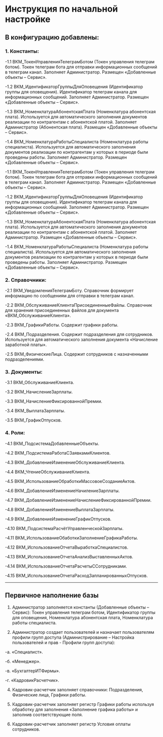 # Инструкция по начальной настройке

## В конфигурацию добавлены:

### 1. Константы:

-1.1 ВКМ_ТокенУправленияТелеграмБотом (Токен управления телеграм ботом). Токен телеграм бота для отправки информационных сообщений в телеграм канал. Заполняет Администратор. Размещен «Добавленные объекты – Сервис».

-1.2 ВКМ_ИдентификаторГруппыДляОповещения (Идентификатор группы для оповещения). Идентификатор телеграм канала для информационных сообщений. Заполняет Администратор. Размещен «Добавленные объекты – Сервис».

-1.3 ВКМ_НоменклатураАбонентскаяПлата (Номенклатура абонентская плата). Используется для автоматического заполнения документов реализации по контрагентам с абонентской платой. Заполняет Администратор (Абонентская плата). Размещен «Добавленные объекты – Сервис».

-1.4 ВКМ_НоменклатураРаботыСпециалиста (Номенклатура работы специалиста). Используется для автоматического заполнения документов реализации по контрагентам у которых в периоде были проведены работы. Заполняет Администратор. Размещен «Добавленные объекты – Сервис».

-1.1 ВКМ_ТокенУправленияТелеграмБотом (Токен управления телеграм ботом). Токен телеграм бота для отправки информационных сообщений в телеграм канал. Заполняет Администратор. Размещен «Добавленные объекты – Сервис».

-1.2 ВКМ_ИдентификаторГруппыДляОповещения (Идентификатор группы для оповещения). Идентификатор телеграм канала для информационных сообщений. Заполняет Администратор. Размещен «Добавленные объекты – Сервис».

-1.3 ВКМ_НоменклатураАбонентскаяПлата (Номенклатура абонентская плата). Используется для автоматического заполнения документов реализации по контрагентам с абонентской платой. Заполняет Администратор. Размещен «Добавленные объекты – Сервис».

-1.4 ВКМ_НоменклатураРаботыСпециалиста (Номенклатура работы специалиста). Используется для автоматического заполнения документов реализации по контрагентам у которых в периоде были проведены работы. Заполняет Администратор. Размещен «Добавленные объекты – Сервис».

### 2. Справочники:

-2.1 ВКМ_УведомленияТелеграмБоту. Справочник формирует информацию по сообщениям для отправки в телеграм канал.

-2.2 ВКМ_ОбслуживаниеКлиентаПрисоединенныеФайлы. Справочник для хранения присоединенных файлов для документа «ВКМ_ОбслуживаниеКлиента».

-2.3 ВКМ_ГрафикиРаботы. Содержит графики работы.

-2.4 ВКМ_Подразделения. Содержит подразделения для сотрудников. Используется для автоматического заполнения документа «Начисление заработной платы».

-2.5 ВКМ_ФизическиеЛица. Содержит сотрудников с назначенными подразделениями.

### 3. Документы:

-3.1 ВКМ_ОбслуживаниеКлиента.

-3.2 ВКМ_НачислениеЗарплаты.

-3.3 ВКМ_НачислениеФиксированнойПремии.

-3.4 ВКМ_ВыплатаЗарплаты.

-3.5 ВКМ_ГрафикОтпусков.

### 4. Роли:

-4.1 ВКМ_ПодсистемаДобавленныеОбъекты.

-4.2 ВКМ_ПодсистемаРаботаСЗаявкамиКлиентов.

-4.3 ВКМ_ДобавлениеИзменениеОбслуживаниеКлиента.

-4.4 ВКМ_ЧтениеОбслуживаниеКлиента.

-4.5 ВКМ_ИспользованиеОбработкиМассовоеСозданиеАктов.

-4.6 ВКМ_ДобавлениеИзменениеНачилениеЗарплаты.

-4.7 ВКМ_ДобавлениеИзменениеНачислениеФиксированнойПремии.

-4.8 ВКМ_ДобавлениеИзменениеВыплатаЗарплаты.

-4.9 ВКМ_ДобавлениеИзменениеГрафикОтпусков.

-4.10 ВКМ_ПодсистемаРасчётУправленческойЗарплаты.

-4.11 ВКМ_ИспользованиеОбаботкиЗаполнениеГрафикаРаботы.

-4.12 ВКМ_ИспользованиеОтчетаВыработкаСпециалистов.

-4.13 ВКМ_ИспользованиеОтчетаАнализВыставленныхАктов.

-4.14 ВКМ_ИспользованиеОтчетаРасчетыССотрудниками.

-4.15 ВКМ_ИспользованиеОтчетаРасходЗапланированныхОтпусков.

------

## Первичное наполнение базы

1. Администратор заполняется константы (Добавленные объекты – Сервис): Токен управления телеграм ботом, Идентификатор группы для оповещения, Номенклатура абонентская плата, Номенклатура работы специалиста.

2. Администратор создает пользователей и назначает пользователям профили групп доступа (Администрирование – Настройка пользователей и прав - Профили групп доступа):
   
-а. «Специалист».

-б. «Менеджер».

-в. «БухгалтерИТФирмы».

-г. «КадровикРасчетчик».

4. Кадровик-расчетчик заполняет справочники: Подразделения, Физические лица, Графики работы.

5. Кадровик-расчетчик заполняет регистр Графики работы используя обработку для заполнения «Заполнение графика работы» и заполнив соответствующие поля.

6. Кадровик-расчетчик заполняет регистр Условия оплаты сотрудников.


